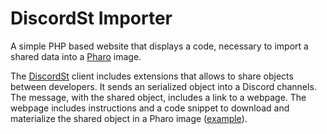 # DiscordSt Importer

A simple PHP based website that displays a code, necessary to import a shared data into a [Pharo](http://pharo.org) image.

The [DiscordSt](https://github.com/JurajKubelka/DiscordSt) client includes extensions that allows to share objects between developers. It sends an serialized object into a Discord channels. The message, with the shared object, includes a link to a webpage. The webpage includes instructions and a code snippet to download and materialize the shared object in a Pharo image ([example](https://pharo-link.herokuapp.com/?fuel=Object&id=273GA1R5Z40A-581NX2K78C3W-OS5XNN)).
